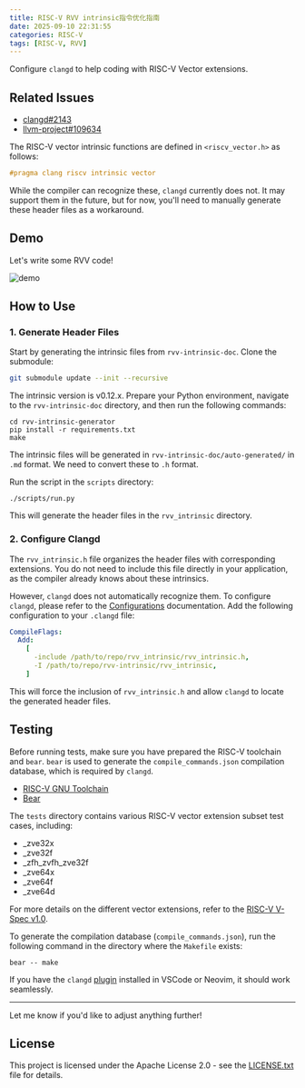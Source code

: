 ```yaml
---
title: RISC-V RVV intrinsic指令优化指南
date: 2025-09-10 22:31:55
categories: RISC-V
tags: [RISC-V, RVV]
---
```


Configure `clangd` to help coding with RISC-V Vector extensions.

<!--more-->

## Related Issues

- [clangd#2143](https://github.com/clangd/clangd/issues/2143)
- [llvm-project#109634](https://github.com/llvm/llvm-project/issues/109634)

The RISC-V vector intrinsic functions are defined in `<riscv_vector.h>` as follows:

```c
#pragma clang riscv intrinsic vector
```

While the compiler can recognize these, `clangd` currently does not. It may support them in the future, but for now, you'll need to manually generate these header files as a workaround.

## Demo

Let's write some RVV code!

![demo](https://media0.giphy.com/media/v1.Y2lkPTc5MGI3NjExNDg0dW1zandwNzFkZGoyNWp3YTZlMnZwdzZ0aDYxdHhyaTZraWhkZSZlcD12MV9pbnRlcm5hbF9naWZfYnlfaWQmY3Q9Zw/lQUGbpbTKQBWVulhxS/giphy.gif)

## How to Use

### 1. Generate Header Files

Start by generating the intrinsic files from `rvv-intrinsic-doc`. Clone the submodule:

```bash
git submodule update --init --recursive
```

The intrinsic version is v0.12.x. Prepare your Python environment, navigate to the `rvv-intrinsic-doc` directory, and then run the following commands:

```shell
cd rvv-intrinsic-generator
pip install -r requirements.txt
make
```

The intrinsic files will be generated in `rvv-intrinsic-doc/auto-generated/` in `.md` format. We need to convert these to `.h` format.

Run the script in the `scripts` directory:

```shell
./scripts/run.py
```

This will generate the header files in the `rvv_intrinsic` directory.

### 2. Configure Clangd

The `rvv_intrinsic.h` file organizes the header files with corresponding extensions. You do not need to include this file directly in your application, as the compiler already knows about these intrinsics.

However, `clangd` does not automatically recognize them. To configure `clangd`, please refer to the [Configurations](https://clangd.llvm.org/config) documentation. Add the following configuration to your `.clangd` file:

```yaml
CompileFlags:
  Add:
    [
      -include /path/to/repo/rvv_intrinsic/rvv_intrinsic.h,
      -I /path/to/repo/rvv-intrinsic/rvv_intrinsic,
    ]
```

This will force the inclusion of `rvv_intrinsic.h` and allow `clangd` to locate the generated header files.

## Testing

Before running tests, make sure you have prepared the RISC-V toolchain and `bear`. `bear` is used to generate the `compile_commands.json` compilation database, which is required by `clangd`.

- [RISC-V GNU Toolchain](https://github.com/riscv-collab/riscv-gnu-toolchain)
- [Bear](https://github.com/rizsotto/Bear)

The `tests` directory contains various RISC-V vector extension subset test cases, including:

- _zve32x
- _zve32f
- _zfh_zvfh_zve32f
- _zve64x
- _zve64f
- _zve64d

For more details on the different vector extensions, refer to the [RISC-V V-Spec v1.0](https://github.com/riscvarchive/riscv-v-spec/releases/tag/v1.0).

To generate the compilation database (`compile_commands.json`), run the following command in the directory where the `Makefile` exists:

```shell
bear -- make
```

If you have the `clangd` [plugin](https://clangd.llvm.org/installation#editor-plugins) installed in VSCode or Neovim, it should work seamlessly.

---

Let me know if you'd like to adjust anything further!

## License

This project is licensed under the Apache License 2.0 - see the [LICENSE.txt](./LICENSE.txt) file for details.

